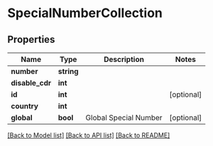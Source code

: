 # SpecialNumberCollection

## Properties
Name | Type | Description | Notes
------------ | ------------- | ------------- | -------------
**number** | **string** |  | 
**disable_cdr** | **int** |  | 
**id** | **int** |  | [optional] 
**country** | **int** |  | 
**global** | **bool** | Global Special Number | [optional] 

[[Back to Model list]](../README.md#documentation-for-models) [[Back to API list]](../README.md#documentation-for-api-endpoints) [[Back to README]](../README.md)


